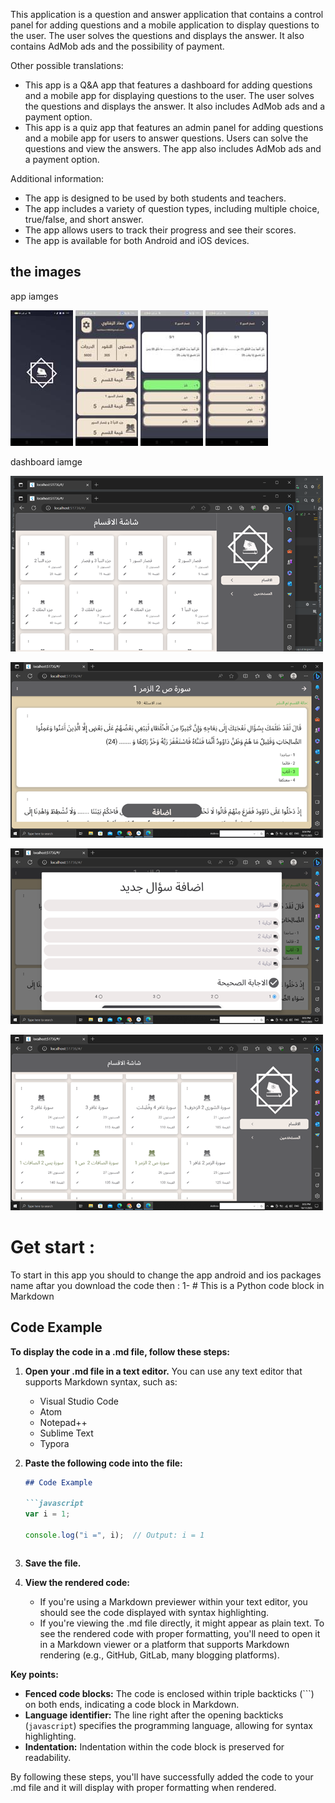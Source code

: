 This application is a question and answer application that contains a control panel for adding questions and a mobile application to display questions to the user. The user solves the questions and displays the answer. It also contains AdMob ads and the possibility of payment.

Other possible translations: 

* This app is a Q&A app that features a dashboard for adding questions and a mobile app for displaying questions to the user. The user solves the questions and displays the answer. It also includes AdMob ads and a payment option.
* This app is a quiz app that features an admin panel for adding questions and a mobile app for users to answer questions. Users can solve the questions and view the answers. The app also includes AdMob ads and a payment option.

Additional information:

* The app is designed to be used by both students and teachers.
* The app includes a variety of question types, including multiple choice, true/false, and short answer.
* The app allows users to track their progress and see their scores.
* The app is available for both Android and iOS devices.

## the images 

app iamges

![](https://github.com/zeftawyapps/quizs-game-app/blob/master/app%20image/Screenshot_2023-10-17-11-57-18-43_42c17d524df30ba81cdddad866a78249.jpg) ![](https://github.com/zeftawyapps/quizs-game-app/blob/master/app%20image/Screenshot_2023-11-26-22-25-58-97_42c17d524df30ba81cdddad866a78249.jpg) ![](https://github.com/zeftawyapps/quizs-game-app/blob/master/app%20image/Screenshot_2023-11-26-22-26-26-11_42c17d524df30ba81cdddad866a78249.jpg) ![](https://github.com/zeftawyapps/quizs-game-app/blob/master/app%20image/Screenshot_2023-11-26-22-26-23-09_42c17d524df30ba81cdddad866a78249.jpg) 

dashboard iamge 

![](https://github.com/zeftawyapps/quizs-game-app/blob/master/app%20image/d1.png) 

![](https://github.com/zeftawyapps/quizs-game-app/blob/master/app%20image/d2.png) 

![](https://github.com/zeftawyapps/quizs-game-app/blob/master/app%20image/d3.png) 

![](https://github.com/zeftawyapps/quizs-game-app/blob/master/app%20image/d4.png) 


# Get start : 
To start in this app you should to change the app android and ios packages name aftar you download the code  then : 
1- # This is a Python code block in Markdown
 ## Code Example



  **To display the code in a .md file, follow these steps:**

1. **Open your .md file in a text editor.** You can use any text editor that supports Markdown syntax, such as:
   - Visual Studio Code
   - Atom
   - Notepad++
   - Sublime Text
   - Typora

2. **Paste the following code into the file:**

   ```markdown
   ## Code Example

   ```javascript
   var i = 1;

   console.log("i =", i);  // Output: i = 1
   ```
   ```

3. **Save the file.**

4. **View the rendered code:**
   - If you're using a Markdown previewer within your text editor, you should see the code displayed with syntax highlighting.
   - If you're viewing the .md file directly, it might appear as plain text. To see the rendered code with proper formatting, you'll need to open it in a Markdown viewer or a platform that supports Markdown rendering (e.g., GitHub, GitLab, many blogging platforms).

**Key points:**

- **Fenced code blocks:** The code is enclosed within triple backticks (```) on both ends, indicating a code block in Markdown.
- **Language identifier:** The line right after the opening backticks (`javascript`) specifies the programming language, allowing for syntax highlighting.
- **Indentation:** Indentation within the code block is preserved for readability.

By following these steps, you'll have successfully added the code to your .md file and it will display with proper formatting when rendered.





